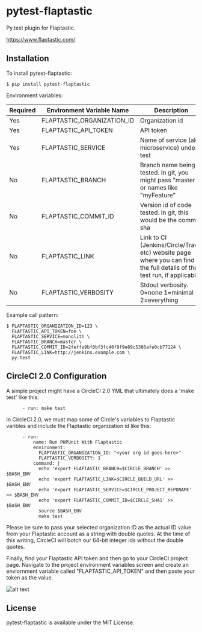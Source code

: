 # pytest-flaptastic
Py.test plugin for Flaptastic.

https://www.flaptastic.com/

## Installation

To install pytest-flaptastic:

    $ pip install pytest-flaptastic

Environment variables:

| Required | Environment Variable Name  | Description |
| -------- | -------------------------- | ----------- |
| Yes      | FLAPTASTIC_ORGANIZATION_ID | Organization id |
| Yes      | FLAPTASTIC_API_TOKEN       | API token |
| Yes      | FLAPTASTIC_SERVICE         | Name of service (aka microservice) under test |
| No       | FLAPTASTIC_BRANCH          | Branch name being tested. In git, you might pass "master" or names like "myFeature" |
| No       | FLAPTASTIC_COMMIT_ID       | Version id of code tested. In git, this would be the commit sha |
| No       | FLAPTASTIC_LINK            | Link to CI (Jenkins/Circle/Travis etc) website page where you can find the full details of the test run, if applicable |
| No       | FLAPTASTIC_VERBOSITY       | Stdout verbosity. 0=none 1=minimal 2=everything |

Example call pattern:

    $ FLAPTASTIC_ORGANIZATION_ID=123 \
      FLAPTASTIC_API_TOKEN=foo \
      FLAPTASTIC_SERVICE=monolith \
      FLAPTASTIC_BRANCH=master \
      FLAPTASTIC_COMMIT_ID=2feffa9bf0bf3fc48f9f9e89c5386afe0cb77124 \
      FLAPTASTIC_LINK=http://jenkins.example.com \
      py.test

## CircleCI 2.0 Configuration
A simple project might have a CircleCI 2.0 YML that ultimately does a 'make test' like this:
```
      - run: make test
```
In CircleCI 2.0, we must map some of Circle's variables to Flaptastic varibles and include the Flaptastic organization id like this:
```
      - run:
          name: Run PHPUnit With Flaptastic
          environment:
            FLAPTASTIC_ORGANIZATION_ID: "<your org id goes here>"
            FLAPTASTIC_VERBOSITY: 1
          command: |
            echo 'export FLAPTASTIC_BRANCH=$CIRCLE_BRANCH' >> $BASH_ENV
            echo 'export FLAPTASTIC_LINK=$CIRCLE_BUILD_URL' >> $BASH_ENV
            echo 'export FLAPTASTIC_SERVICE=$CIRCLE_PROJECT_REPONAME' >> $BASH_ENV
            echo 'export FLAPTASTIC_COMMIT_ID=$CIRCLE_SHA1' >> $BASH_ENV
            source $BASH_ENV
            make test
```
Please be sure to pass your selected organization ID as the actual ID value from your Flaptastic account as a string with double quotes. At the time of this writing, CircleCI will botch our 64-bit integer ids without the double quotes.

Finally, find your Flaptastic API token and then go to your CircleCI project page. Navigate to the project environment variables screen and create an enviornment variable called "FLAPTASTIC_API_TOKEN" and then paste your token as the value.

![alt text](https://s3.amazonaws.com/www.flaptastic.com/images/circle.png "Screenshot of how to register the secret token value in CircleCI")


## License

pytest-flaptastic is available under the MIT License.
